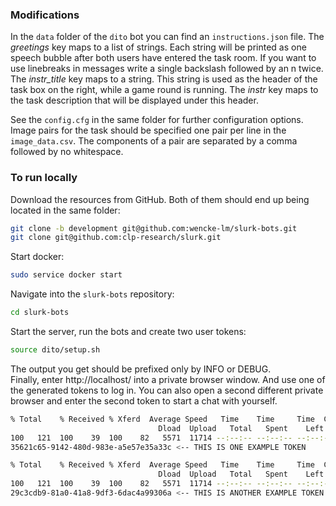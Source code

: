 ### Modifications
In the `data` folder of the `dito` bot
you can find an `instructions.json` file.
The *greetings* key maps to a list of strings.
Each string will be printed as one speech bubble
after both users have entered the task room.
If you want to use linebreaks in messages write
a single backslash followed by an n twice.
The *instr_title* key maps to a string.
This string is used as the header of the task
box on the right, while a game round is running.
The *instr* key maps to the task description that will
be displayed under this header.  
  
See the `config.cfg` in the same folder for further configuration
options.  
Image pairs for the task should be specified one pair per line
in the `image_data.csv`. The components of a pair are separated by
a comma followed by no whitespace.

### To run locally
Download the resources from GitHub. Both of them should end up being located in the same folder:
```sh
git clone -b development git@github.com:wencke-lm/slurk-bots.git
git clone git@github.com:clp-research/slurk.git
```
Start docker:
```sh
sudo service docker start
```
Navigate into the `slurk-bots` repository:
```sh
cd slurk-bots
```
Start the server, run the bots and create two user tokens:
```sh 
source dito/setup.sh
```
The output you get should be prefixed only by INFO or DEBUG.  
Finally, enter http://localhost/ into a private browser window.
And use one of the generated tokens to log in.
You can also open a second different private browser and enter the second token to start a chat with yourself.
```sh 
% Total    % Received % Xferd  Average Speed   Time    Time     Time  Current
                                 Dload  Upload   Total   Spent    Left  Speed
100   121  100    39  100    82   5571  11714 --:--:-- --:--:-- --:--:-- 17285
35621c65-9142-480d-983e-a5e57e35a33c <-- THIS IS ONE EXAMPLE TOKEN

% Total    % Received % Xferd  Average Speed   Time    Time     Time  Current
                                 Dload  Upload   Total   Spent    Left  Speed
100   121  100    39  100    82   5571  11714 --:--:-- --:--:-- --:--:-- 17285
29c3cdb9-81a0-41a8-9df3-6dac4a99306a <-- THIS IS ANOTHER EXAMPLE TOKEN
```
